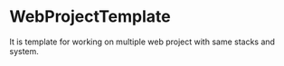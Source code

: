 # WebProjectTemplate
It is template for working on multiple web project with same stacks and system. 
